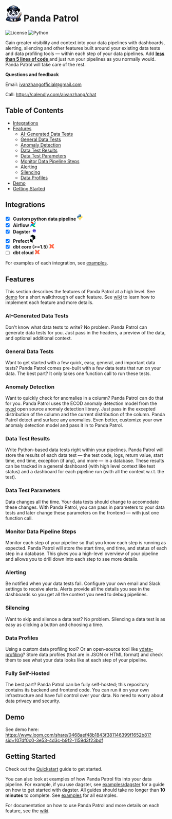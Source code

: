 # <img src="panda-patrol.png" alt="Panda Patrol" width="50"/> Panda Patrol
![License](https://img.shields.io/badge/license-MIT-blue.svg) ![Python](https://img.shields.io/badge/python-3.8-blue.svg) 

Gain greater visibility and context into your data pipelines with dashboards, alerting, silencing and other features built around your existing data tests and data profiling tools — within each step of your data pipelines. Add <ins> **less than 5 lines of code** </ins> and just run your pipelines as you normally would. Panda Patrol will take care of the rest.

**Questions and feedback** 

Email: ivanzhangofficial@gmail.com

Call: https://calendly.com/aivanzhang/chat

## Table of Contents
- [Integrations](#integrations)
- [Features](#features)
    - [AI-Generated Data Tests](#ai-generated-data-tests)
    - [General Data Tests](#general-data-tests)
    - [Anomaly Detection](#anomaly-detection)
    - [Data Test Results](#storing-data-test-results)
    - [Data Test Parameters](#data-test-parameters)
    - [Monitor Data Pipeline Steps](#monitor-data-pipeline-steps)
    - [Alerting](#alerting)
    - [Silencing](#silencing)
    - [Data Profiles](#data-profiles)
- [Demo](#demo)
- [Getting Started](#getting-started)

## Integrations
- [x] **Custom python data pipeline** <img src="python.svg" alt="python" width="16"/>
- [x] **Airflow** <img src="airflow.png" alt="airflow" width="16"/>
- [x] **Dagster** <img src="dagster.png" alt="dagster" width="16"/>
- [x] **Prefect** <img src="prefect.png" alt="prefect" width="16"/>
- [x] **dbt core (>=1.5)** <img src="dbt.png" alt="dbt-core" width="16"/>
- [ ] **dbt cloud** <img src="dbt.png" alt="dbt-cloud" width="16"/>

For examples of each integration, see [examples](examples).

## Features
This section describes the features of Panda Patrol at a high level. See [demo](#demo) for a short walkthrough of each feature. See [wiki](https://github.com/aivanzhang/panda_patrol/wiki) to learn how to implement each feature and more details.

### AI-Generated Data Tests
Don't know what data tests to write? No problem. Panda Patrol can generate data tests for you. Just pass in the headers, a preview of the data, and optional additional context.

### General Data Tests
Want to get started with a few quick, easy, general, and important data tests? Panda Patrol comes pre-built with a few data tests that run on your data. The best part? It only takes one function call to run these tests.

### Anomaly Detection
Want to quickly check for anomalies in a column? Panda Patrol can do that for you. Panda Patrol uses the ECOD anomaly detection model from the [pyod](https://github.com/yzhao062/pyod) open source anomaly detection library. Just pass in the excepted distribution of the column and the current distribution of the column. Panda Patrol detect and surface any anomalies. Even better, customize your own anomaly detection model and pass it in to Panda Patrol.

### Data Test Results
Write Python-based data tests right within your pipelines. Panda Patrol will store the results of each data test — the test code, logs, return value, start time, end time, exception (if any), and more — in a database. These results can be tracked in a general dashboard (with high level context like test status) and a dashboard for each pipeline run (with all the context w.r.t. the test).

### Data Test Parameters
Data changes all the time. Your data tests should change to accomodate these changes. With Panda Patrol, you can pass in parameters to your data tests and later change these parameters on the frontend — with just one function call.

### Monitor Data Pipeline Steps
Monitor each step of your pipeline so that you know each step is running as expected. Panda Patrol will store the start time, end time, and status of each step in a database. This gives you a high-level overview of your pipeline and allows you to drill down into each step to see more details.

### Alerting
Be notified when your data tests fail. Configure your own email and Slack settings to receive alerts. Alerts provide all the details you see in the dashboards so you get all the context you need to debug pipelines.

### Silencing
Want to skip and silence a data test? No problem. Silencing a data test is as easy as clicking a button and choosing a time.

### Data Profiles
Using a custom data profiling tool? Or an open-source tool like [ydata-profiling](https://github.com/ydataai/ydata-profiling)? Store data profiles (that are in JSON or HTML format) and check them to see what your data looks like at each step of your pipeline.

### Fully Self-Hosted
The best part? Panda Patrol can be fully self-hosted; this repository contains its backend and frontend code. You can run it on your own infrastructure and have full control over your data. No need to worry about data privacy and security.

## Demo
See demo here: https://www.loom.com/share/0468aef48b1843f381146399f1652b81?sid=107df0c0-3e53-4d3c-b9f2-1159d3f23bdf

## Getting Started
Check out the [Quickstart](https://github.com/aivanzhang/panda_patrol/wiki/Quickstart) guide to get started.

You can also look at examples of how Panda Patrol fits into your data pipeline. For example, if you use dagster, see [examples/dagster](examples/dagster) for a guide on how to get started with dagster. All guides should take no longer than **10 minutes** to complete. See [examples](examples) for all examples.

For documentation on how to use Panda Patrol and more details on each feature, see the [wiki](https://github.com/aivanzhang/panda_patrol/wiki).
